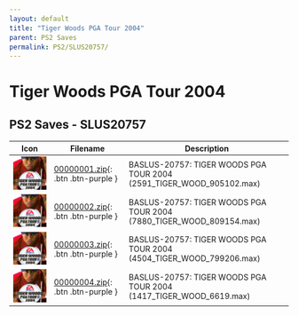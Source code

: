 ```yaml
---
layout: default
title: "Tiger Woods PGA Tour 2004"
parent: PS2 Saves
permalink: PS2/SLUS20757/
---
```

# Tiger Woods PGA Tour 2004

## PS2 Saves - SLUS20757

| Icon | Filename | Description |
|------|----------|-------------|
| ![Tiger Woods PGA Tour 2004](icon0.png) | [00000001.zip](00000001.zip){: .btn .btn-purple } | BASLUS-20757: TIGER WOODS PGA TOUR 2004 (2591_TIGER_WOOD_905102.max) |
| ![Tiger Woods PGA Tour 2004](icon0.png) | [00000002.zip](00000002.zip){: .btn .btn-purple } | BASLUS-20757: TIGER WOODS PGA TOUR 2004 (7880_TIGER_WOOD_809154.max) |
| ![Tiger Woods PGA Tour 2004](icon0.png) | [00000003.zip](00000003.zip){: .btn .btn-purple } | BASLUS-20757: TIGER WOODS PGA TOUR 2004 (4504_TIGER_WOOD_799206.max) |
| ![Tiger Woods PGA Tour 2004](icon0.png) | [00000004.zip](00000004.zip){: .btn .btn-purple } | BASLUS-20757: TIGER WOODS PGA TOUR 2004 (1417_TIGER_WOOD_6619.max) |
